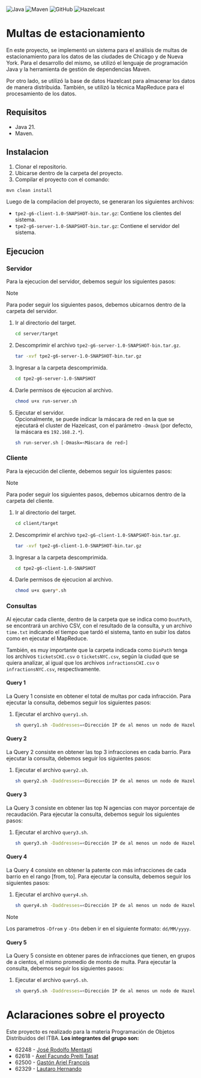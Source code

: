 ![Java](https://img.shields.io/badge/Java-ED8B00?style=for-the-badge&logo=java&logoColor=white)
![Maven](https://img.shields.io/badge/Maven-C71A36?style=for-the-badge&logo=apache-maven&logoColor=white)
![GitHub](https://img.shields.io/badge/GitHub-181717?style=for-the-badge&logo=github&logoColor=white)
![Hazelcast](https://img.shields.io/badge/Hazelcast-FF6138?style=for-the-badge&logo=hazelcast&logoColor=white)

# Multas de estacionamiento
En este proyecto, se implementó un sistema para el análisis de multas de estacionamiento para los datos de las ciudades de Chicago y de Nueva York.
Para el desarrollo del mismo, se utilizó el lenguaje de programación Java y la herramienta de gestión de dependencias Maven.

Por otro lado, se utilizó la base de datos Hazelcast para almacenar los datos de manera distribuida. También, se utilizó la técnica MapReduce para el procesamiento de los datos.

## Requisitos
- Java 21.
- Maven.

## Instalacion
1. Clonar el repositorio.
2. Ubicarse dentro de la carpeta del proyecto.
3. Compilar el proyecto con el comando:

```Bash
mvn clean install
```

Luego de la compilacion del proyecto, se generaran los siguientes archivos:
- `tpe2-g6-client-1.0-SNAPSHOT-bin.tar.gz`: Contiene los clientes del sistema.
- `tpe2-g6-server-1.0-SNAPSHOT-bin.tar.gz`: Contiene el servidor del sistema.

## Ejecucion

### Servidor
Para la ejecucion del servidor, debemos seguir los siguientes pasos:
> [!NOTE]
> Para poder seguir los siguientes pasos, debemos ubicarnos dentro de la carpeta del servidor.

1. Ir al directorio del target.

    ```Bash
    cd server/target
    ```
2. Descomprimir el archivo `tpe2-g6-server-1.0-SNAPSHOT-bin.tar.gz`.

    ```Bash
   tar -xvf tpe2-g6-server-1.0-SNAPSHOT-bin.tar.gz
   ```
3. Ingresar a la carpeta descomprimida.

    ```Bash
    cd tpe2-g6-server-1.0-SNAPSHOT
   ```
4. Darle permisos de ejecucion al archivo.

    ```Bash
   chmod u+x run-server.sh
   ```
5. Ejecutar el servidor. <br>Opcionalmente, se puede indicar la máscara de red en la que se ejecutará el cluster de Hazelcast, con el parámetro `-Dmask` (por defecto, la máscara es `192.168.2.*`).

    ```Bash
   sh run-server.sh [-Dmask=<Máscara de red>] 
   ```

### Cliente
Para la ejecución del cliente, debemos seguir los siguientes pasos:
> [!NOTE]
> Para poder seguir los siguientes pasos, debemos ubicarnos dentro de la carpeta del cliente.

1. Ir al directorio del target.

    ```Bash
   cd client/target
   ```

2. Descomprimir el archivo `tpe2-g6-client-1.0-SNAPSHOT-bin.tar.gz`.

    ```Bash
   tar -xvf tpe2-g6-client-1.0-SNAPSHOT-bin.tar.gz
   ```
3. Ingresar a la carpeta descomprimida.

    ```Bash
   cd tpe2-g6-client-1.0-SNAPSHOT
   ```
4. Darle permisos de ejecucion al archivo.

    ```Bash
   chmod u+x query*.sh
   ```

### Consultas
Al ejecutar cada cliente, dentro de la carpeta que se indica como `DoutPath`, se encontrará un archivo CSV, con el resultado de la consulta, y un archivo `time.txt` indicando el tiempo que tardó el sistema, tanto en subir los datos como en ejecutar el MapReduce.

También, es muy importante que la carpeta indicada como `DinPath` tenga los archivos `ticketsCHI.csv` o `ticketsNYC.csv`, según la ciudad que se quiera analizar, al igual que los archivos `infractionsCHI.csv` o `infractionsNYC.csv`, respectivamente.
#### Query 1
La Query 1 consiste en obtener el total de multas por cada infracción.
Para ejecutar la consulta, debemos seguir los siguientes pasos:
1. Ejecutar el archivo `query1.sh`.

    ```Bash
   sh query1.sh -Daddresses=<Dirección IP de al menos un nodo de Hazelcast> -Dcity=<NYC O CHI>  -DinPath=<Caperta donde está el CSV> -DoutPath=<Carpeta donde se dejará los archivos de salida>
   ```

#### Query 2
La Query 2 consiste en obtener las top 3 infracciones en cada barrio.
Para ejecutar la consulta, debemos seguir los siguientes pasos:
1. Ejecutar el archivo `query2.sh`.

    ```Bash
   sh query2.sh -Daddresses=<Dirección IP de al menos un nodo de Hazelcast> -Dcity=<NYC O CHI>  -DinPath=<Caperta donde está el CSV> -DoutPath=<Carpeta donde se dejará los archivos de salida>
   ```

#### Query 3
La Query 3 consiste en obtener las top N agencias con mayor porcentaje de recaudación.
Para ejecutar la consulta, debemos seguir los siguientes pasos:
1. Ejecutar el archivo `query3.sh`.

    ```Bash
   sh query3.sh -Daddresses=<Dirección IP de al menos un nodo de Hazelcast> -Dcity=<NYC O CHI>  -DinPath=<Caperta donde está el CSV> -DoutPath=<Carpeta donde se dejará los archivos de salida> -Dn=<Número de agencias>
   ```

#### Query 4
La Query 4 consiste en obtener la patente con más infracciones de cada barrio en el rango [from, to].
Para ejecutar la consulta, debemos seguir los siguientes pasos:
1. Ejecutar el archivo `query4.sh`.

    ```Bash
   sh query4.sh -Daddresses=<Dirección IP de al menos un nodo de Hazelcast> -Dcity=<NYC O CHI>  -DinPath=<Caperta donde está el CSV> -DoutPath=<Carpeta donde se dejará los archivos de salida> -Dfrom=<Fecha desde> -Dto=<Fecha hasta>
   ```

> [!NOTE]
> Los parametros `-Dfrom` y `-Dto` deben ir en el siguiente formato: `dd/MM/yyyy`.

#### Query 5
La Query 5 consiste en obtener pares de infracciones que tienen, en grupos de a cientos, el mismo promedio de monto de multa.
Para ejecutar la consulta, debemos seguir los siguientes pasos:
1. Ejecutar el archivo `query5.sh`.

    ```Bash
   sh query5.sh -Daddresses=<Dirección IP de al menos un nodo de Hazelcast> -Dcity=<NYC O CHI>  -DinPath=<Caperta donde está el CSV> -DoutPath=<Carpeta donde se dejará los archivos de salida>
   ```

# Aclaraciones sobre el proyecto
Este proyecto es realizado para la materia Programación de Objetos Distribuidos del ITBA.
**Los integrantes del grupo son:**
- 62248 - [José Rodolfo Mentasti](https://github.com/JoseMenta)
- 62618 - [Axel Facundo Preiti Tasat](https://github.com/AxelPreitiT)
- 62500 - [Gastón Ariel Francois](https://github.com/francoisgaston)
- 62329 - [Lautaro Hernando](https://github.com/laucha12)
